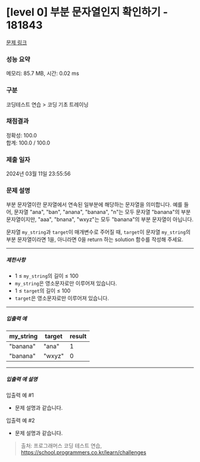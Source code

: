 # [level 0] 부분 문자열인지 확인하기 - 181843 

[문제 링크](https://school.programmers.co.kr/learn/courses/30/lessons/181843?language=java) 

### 성능 요약

메모리: 85.7 MB, 시간: 0.02 ms

### 구분

코딩테스트 연습 > 코딩 기초 트레이닝

### 채점결과

정확성: 100.0<br/>합계: 100.0 / 100.0

### 제출 일자

2024년 03월 11일 23:55:56

### 문제 설명

<p>부분 문자열이란 문자열에서 연속된 일부분에 해당하는 문자열을 의미합니다. 예를 들어, 문자열 "ana", "ban", "anana", "banana", "n"는 모두 문자열 "banana"의 부분 문자열이지만, "aaa", "bnana", "wxyz"는 모두 "banana"의 부분 문자열이 아닙니다.</p>

<p>문자열 <code>my_string</code>과 <code>target</code>이 매개변수로 주어질 때, <code>target</code>이 문자열 <code>my_string</code>의 부분 문자열이라면 1을, 아니라면 0을 return 하는 solution 함수를 작성해 주세요.</p>

<hr>

<h5>제한사항</h5>

<ul>
<li>1 ≤ <code>my_string</code>의 길이 ≤ 100</li>
<li><code>my_string</code>은 영소문자로만 이루어져 있습니다.</li>
<li>1 ≤ <code>target</code>의 길이 ≤ 100</li>
<li><code>target</code>은 영소문자로만 이루어져 있습니다.</li>
</ul>

<hr>

<h5>입출력 예</h5>
<table class="table">
        <thead><tr>
<th>my_string</th>
<th>target</th>
<th>result</th>
</tr>
</thead>
        <tbody><tr>
<td>"banana"</td>
<td>"ana"</td>
<td>1</td>
</tr>
<tr>
<td>"banana"</td>
<td>"wxyz"</td>
<td>0</td>
</tr>
</tbody>
      </table>
<hr>

<h5>입출력 예 설명</h5>

<p>입출력 예 #1</p>

<ul>
<li>문제 설명과 같습니다.</li>
</ul>

<p>입출력 예 #2</p>

<ul>
<li>문제 설명과 같습니다.</li>
</ul>


> 출처: 프로그래머스 코딩 테스트 연습, https://school.programmers.co.kr/learn/challenges